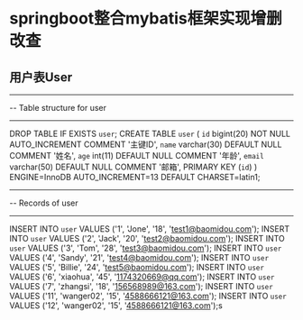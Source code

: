 # springboot整合mybatis框架实现增删改查
## 用户表User
-------------------------------
-- Table structure for user
-- ----------------------------
DROP TABLE IF EXISTS `user`;
CREATE TABLE `user` (
  `id` bigint(20) NOT NULL AUTO_INCREMENT COMMENT '主键ID',
  `name` varchar(30) DEFAULT NULL COMMENT '姓名',
  `age` int(11) DEFAULT NULL COMMENT '年龄',
  `email` varchar(50) DEFAULT NULL COMMENT '邮箱',
  PRIMARY KEY (`id`)
) ENGINE=InnoDB AUTO_INCREMENT=13 DEFAULT CHARSET=latin1;

-- ----------------------------
-- Records of user
-- ----------------------------
INSERT INTO `user` VALUES ('1', 'Jone', '18', 'test1@baomidou.com');
INSERT INTO `user` VALUES ('2', 'Jack', '20', 'test2@baomidou.com');
INSERT INTO `user` VALUES ('3', 'Tom', '28', 'test3@baomidou.com');
INSERT INTO `user` VALUES ('4', 'Sandy', '21', 'test4@baomidou.com');
INSERT INTO `user` VALUES ('5', 'Billie', '24', 'test5@baomidou.com');
INSERT INTO `user` VALUES ('6', 'xiaohua', '45', '1174320669@qq.com');
INSERT INTO `user` VALUES ('7', 'zhangsi', '18', '156568989@163.com');
INSERT INTO `user` VALUES ('11', 'wanger02', '15', '4588666121@163.com');
INSERT INTO `user` VALUES ('12', 'wanger02', '15', '4588666121@163.com');s